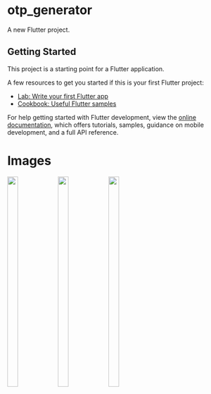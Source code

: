 # otp_generator

A new Flutter project.

## Getting Started

This project is a starting point for a Flutter application.

A few resources to get you started if this is your first Flutter project:

- [Lab: Write your first Flutter app](https://docs.flutter.dev/get-started/codelab)
- [Cookbook: Useful Flutter samples](https://docs.flutter.dev/cookbook)

For help getting started with Flutter development, view the
[online documentation](https://docs.flutter.dev/), which offers tutorials,
samples, guidance on mobile development, and a full API reference.


# Images
<p float="center">

<img src="https://user-images.githubusercontent.com/119717450/219915851-d3e14659-61b1-45f5-a92f-5ecd0b9c4ecd.png" width=22% height=35%>
<img src="https://user-images.githubusercontent.com/119717450/219915856-5d047689-a379-4856-b420-6d9a773ed135.png" width=22% height=35%>
<img src="https://user-images.githubusercontent.com/119717450/219915839-2f0d105f-6283-42e3-a728-e5d06a215c35.png" width=22% height=35%>




</p>

